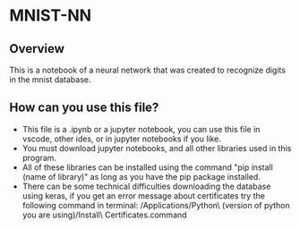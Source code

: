 # MNIST-NN

## Overview

This is a notebook of a neural network that was created to recognize digits in the mnist database.

## How can you use this file?

- This file is a .ipynb or a jupyter notebook, you can use this file in vscode, other ides, or in jupyter notebooks if you like.
- You must download jupyter notebooks, and all other libraries used in this program.
- All of these libraries can be installed using the command "pip install (name of library)" as long as you have the pip package installed.
- There can be some technical difficulties downloading the database using keras, if you get an error message about certificates try the following command in terminal: /Applications/Python\ (version of python you are using)/Install\ Certificates.command
